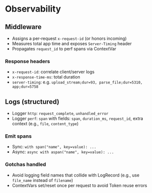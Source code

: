 # Observability

## Middleware
- Assigns a per-request `x-request-id` (or honors incoming)
- Measures total app time and exposes `Server-Timing` header
- Propagates `request_id` to perf spans via ContextVar

### Response headers
- `x-request-id`: correlate client/server logs
- `x-response-time-ms`: total duration
- `server-timing`: e.g. `upload_stream;dur=93, parse_file;dur=5310, app;dur=5758`

## Logs (structured)
- Logger `http`: `request_complete`, `unhandled_error`
- Logger `perf`: `span` with fields: `span`, `duration_ms`, `request_id`, extra context (e.g., `file`, `content_type`)

### Emit spans
- Sync: `with span("name", key=value): ...`
- Async: `async with aspan("name", key=value): ...`

### Gotchas handled
- Avoid logging field names that collide with LogRecord (e.g., use `file_name` instead of `filename`)
- ContextVars set/reset once per request to avoid Token reuse errors
